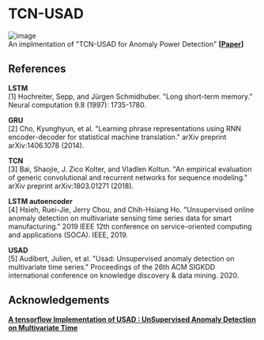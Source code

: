 # TCN-USAD
![image](https://github.com/user-attachments/assets/75b7c0d8-c7ae-4513-8e67-901de17195e5) <br>
An implmentation of "TCN-USAD for Anomaly Power Detection"
**[[Paper](https://doi.org/10.30693/SMJ.2024.13.7.9)]**<br>


## References
**LSTM**<br>
[1] Hochreiter, Sepp, and Jürgen Schmidhuber. "Long short-term memory." Neural computation 9.8 (1997): 1735-1780.<br>

**GRU**<br>
[2] Cho, Kyunghyun, et al. "Learning phrase representations using RNN encoder-decoder for statistical machine translation." arXiv preprint arXiv:1406.1078 (2014).<br>

**TCN**<br>
[3] Bai, Shaojie, J. Zico Kolter, and Vladlen Koltun. "An empirical evaluation of generic convolutional and recurrent networks for sequence modeling." arXiv preprint arXiv:1803.01271 (2018).<br>

**LSTM autoencoder**<br>
[4] Hsieh, Ruei-Jie, Jerry Chou, and Chih-Hsiang Ho. "Unsupervised online anomaly detection on multivariate sensing time series data for smart manufacturing." 2019 IEEE 12th conference on service-oriented computing and applications (SOCA). IEEE, 2019.<br>

**USAD**<br>
[5] Audibert, Julien, et al. "Usad: Unsupervised anomaly detection on multivariate time series." Proceedings of the 26th ACM SIGKDD international conference on knowledge discovery & data mining. 2020.<br>

## Acknowledgements
**[A tensorflow Implementation of USAD : UnSupervised Anomaly Detection on Multivariate Time](https://github.com/GazeTheAbyss/USAD/tree/main) <br>**
